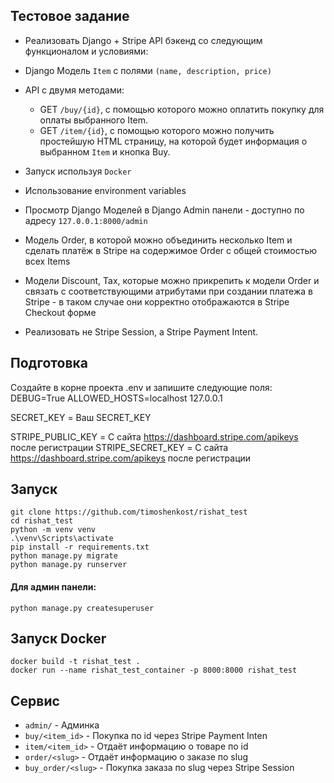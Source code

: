 ## Тестовое задание

* Реализовать Django + Stripe API бэкенд со следующим функционалом и условиями:
* Django Модель `Item` с полями `(name, description, price) `
* API с двумя методами:
    * GET `/buy/{id}`, c помощью которого можно оплатить покупку для оплаты выбранного Item.
    * GET `/item/{id}`, c помощью которого можно получить простейшую HTML страницу, на которой будет информация о
      выбранном `Item` и кнопка Buy.

* Запуск используя `Docker`

* Использование environment variables

* Просмотр Django Моделей в Django Admin панели - доступно по адресу `127.0.0.1:8000/admin`

* Модель Order, в которой можно объединить несколько Item и сделать платёж в Stripe на содержимое Order c общей стоимостью всех Items

* Модели Discount, Tax, которые можно прикрепить к модели Order и связать с соответствующими атрибутами при создании платежа в Stripe - в таком случае они корректно отображаются в Stripe Checkout форме

* Реализовать не Stripe Session, а Stripe Payment Intent.


Подготовка
------

Создайте в корне проекта .env и запишите следующие поля:
DEBUG=True
ALLOWED_HOSTS=localhost 127.0.0.1

SECRET_KEY = Ваш SECRET_KEY

STRIPE_PUBLIC_KEY = С сайта https://dashboard.stripe.com/apikeys после регистрации
STRIPE_SECRET_KEY = С сайта https://dashboard.stripe.com/apikeys после регистрации


Запуск
------

```
git clone https://github.com/timoshenkost/rishat_test
cd rishat_test
python -m venv venv
.\venv\Scripts\activate
pip install -r requirements.txt
python manage.py migrate
python manage.py runserver
```

#### Для админ панели:
```
python manage.py createsuperuser
```

Запуск Docker
------

```
docker build -t rishat_test .
docker run --name rishat_test_container -p 8000:8000 rishat_test
```


Сервис
------


* `admin/` - Админка
* `buy/<item_id>` - Покупка по id через Stripe Payment Inten
* `item/<item_id>` - Отдаёт информацию о товаре по id 
* `order/<slug>` - Отдаёт информацию о заказе по slug
* `buy_order/<slug>` - Покупка заказа по slug через Stripe Session


